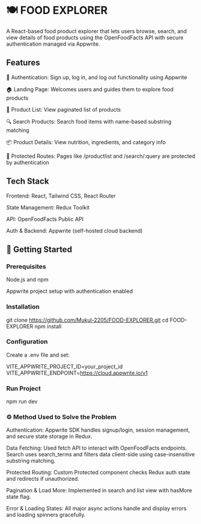 # 🍽️ FOOD EXPLORER
A React-based food product explorer that lets users browse, search, and view details of food products using the OpenFoodFacts API with secure authentication managed via Appwrite.

## Features
🔐 Authentication: Sign up, log in, and log out functionality using Appwrite

🏠 Landing Page: Welcomes users and guides them to explore food products

🛒 Product List: View paginated list of products

🔍 Search Products: Search food items with name-based substring matching

📦 Product Details: View nutrition, ingredients, and category info

🧠 Protected Routes: Pages like /productlist and /search/:query are protected by authentication

## Tech Stack
Frontend: React, Tailwind CSS, React Router

State Management: Redux Toolkit

API: OpenFoodFacts Public API

Auth & Backend: Appwrite (self-hosted cloud backend)

## 🚀 Getting Started
### Prerequisites

Node.js and npm

Appwrite project setup with authentication enabled

### Installation
git clone https://github.com/Mukul-2205/FOOD-EXPLORER.git
cd FOOD-EXPLORER
npm install

### Configuration
Create a .env file and set:

VITE_APPWRITE_PROJECT_ID=your_project_id
VITE_APPWRITE_ENDPOINT=https://cloud.appwrite.io/v1

### Run Project
npm run dev

### ⚙️ Method Used to Solve the Problem

Authentication: Appwrite SDK handles signup/login, session management, and secure state storage in Redux.

Data Fetching: Used fetch API to interact with OpenFoodFacts endpoints. Search uses search_terms and filters data client-side using case-insensitive substring matching.

Protected Routing: Custom Protected component checks Redux auth state and redirects if unauthorized.

Pagination & Load More: Implemented in search and list view with hasMore state flag.

Error & Loading States: All major async actions handle and display errors and loading spinners gracefully.
